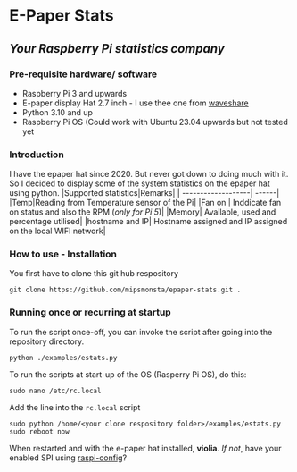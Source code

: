 # E-Paper Stats
## *Your Raspberry Pi statistics company*
### Pre-requisite hardware/ software
- Raspberry Pi 3 and upwards
- E-paper display Hat 2.7 inch - I use thee one from [waveshare]
- Python 3.10 and up
- Raspberry Pi OS (Could work with Ubuntu 23.04 upwards but not tested yet  

### Introduction 
I have the epaper hat since 2020. But never got down to doing much with it.  
So I decided to display some of the system statistics on the epaper hat using python.
|Supported statistics|Remarks|
| -------------------| ------|
|Temp|Reading from Temperature sensor of the Pi|
|Fan on | Inddicate fan on status and also the RPM (*only for Pi 5*)|
|Memory| Available, used and percentage utilised|
|hostname and IP| Hostname assigned and IP assigned on the local WIFI network|

### How to use - Installation

You first have to clone this git hub respository
```
git clone https://github.com/mipsmonsta/epaper-stats.git .
```
### Running once or recurring at startup
To run the script once-off, you can invoke the script after going into the repository directory.

```
python ./examples/estats.py
```
To run the scripts at start-up of the OS (Rasperry Pi OS), do this:

```
sudo nano /etc/rc.local
```
Add the line into the `rc.local` script
```
sudo python /home/<your clone respository folder>/examples/estats.py
sudo reboot now
```
When restarted and with the e-paper hat installed, **violia**. *If not*, have your enabled SPI using [raspi-config]? 


[waveshare]: https://www.waveshare.com/2.7inch-e-paper-hat.htm
[raspi-config]:https://www.raspberrypi.com/documentation/computers/configuration.html